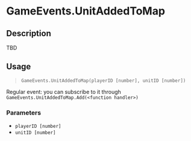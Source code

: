 # GameEvents.UnitAddedToMap
## Description
TBD

## Usage
> `GameEvents.UnitAddedToMap(playerID [number], unitID [number])`

Regular event: you can subscribe to it through `GameEvents.UnitAddedToMap.Add(<function handler>)`

### Parameters
- `playerID [number]`
- `unitID [number]`